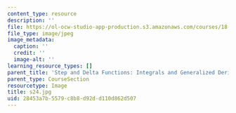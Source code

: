 ```yaml
---
content_type: resource
description: ''
file: https://ol-ocw-studio-app-production.s3.amazonaws.com/courses/18-03sc-differential-equations-fall-2011/28453a7b5579c8b8d92dd110d862d507_s24.jpg
file_type: image/jpeg
image_metadata:
  caption: ''
  credit: ''
  image-alt: ''
learning_resource_types: []
parent_title: 'Step and Delta Functions: Integrals and Generalized Derivatives'
parent_type: CourseSection
resourcetype: Image
title: s24.jpg
uid: 28453a7b-5579-c8b8-d92d-d110d862d507
---
```


